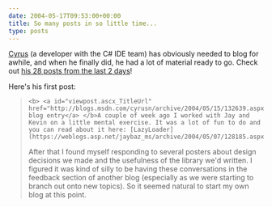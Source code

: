 ```yaml
---
date: 2004-05-17T09:53:00+00:00
title: So many posts in so little time...
type: posts
---
```

[Cyrus](https://blogs.msdn.com/cyrusn) (a developer with the C# IDE team) has obviously needed to blog for awhile, and when he finally did, he had a lot of material ready to go. Check out [his 28 posts from the last 2 days](https://blogs.msdn.com/cyrusn/archive/2004/05.aspx)!

Here's his first post:

<blockquote dir="ltr" style="MARGIN-RIGHT: 0px">

    <b> <a id="viewpost.ascx_TitleUrl" href="http://blogs.msdn.com/cyrusn/archive/2004/05/15/132639.aspx">First blog entry</a> </b>A couple of week ago I worked with Jay and Kevin on a little mental exercise. It was a lot of fun to do and you can read about it here: [LazyLoader](https://weblogs.asp.net/jaybaz_ms/archive/2004/05/07/128185.aspx)


  <div>
    <div>
      After that I found myself responding to several posters about design decisions we made and the usefulness of the library we'd written. I figured it was kind of silly to be having these conversations in the feedback section of another blog (especially as we were starting to branch out onto new topics). So it seemed natural to start my own blog at this point.
    </div>
  </div>
</blockquote>
